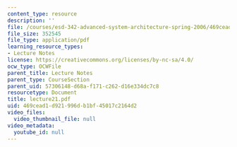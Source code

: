 ```yaml
---
content_type: resource
description: ''
file: /courses/esd-342-advanced-system-architecture-spring-2006/469cead1d921996db1bf45017c2164d2_lecture21.pdf
file_size: 352545
file_type: application/pdf
learning_resource_types:
- Lecture Notes
license: https://creativecommons.org/licenses/by-nc-sa/4.0/
ocw_type: OCWFile
parent_title: Lecture Notes
parent_type: CourseSection
parent_uid: 57306148-d68a-f171-c262-d16e334dc7c8
resourcetype: Document
title: lecture21.pdf
uid: 469cead1-d921-996d-b1bf-45017c2164d2
video_files:
  video_thumbnail_file: null
video_metadata:
  youtube_id: null
---
```

